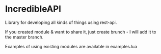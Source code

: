 # IncredibleAPI

Library for developing all kinds of things using rest-api.

If you created module & want to share it, just create brunch - I will add it to the master branch.

Examples of using existing modules are available in examples.lua
